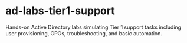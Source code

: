 # ad-labs-tier1-support
Hands-on Active Directory labs simulating Tier 1 support tasks including user provisioning, GPOs, troubleshooting, and basic automation.
